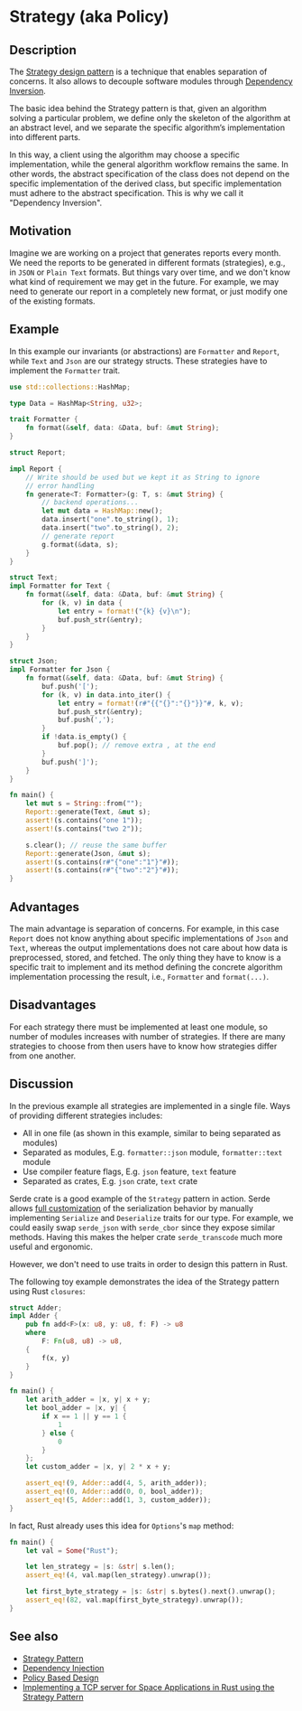 # Strategy (aka Policy)

## Description

The [Strategy design pattern](https://en.wikipedia.org/wiki/Strategy_pattern) is
a technique that enables separation of concerns. It also allows to decouple
software modules through
[Dependency Inversion](https://en.wikipedia.org/wiki/Dependency_inversion_principle).

The basic idea behind the Strategy pattern is that, given an algorithm solving a
particular problem, we define only the skeleton of the algorithm at an abstract
level, and we separate the specific algorithm’s implementation into different
parts.

In this way, a client using the algorithm may choose a specific implementation,
while the general algorithm workflow remains the same. In other words, the
abstract specification of the class does not depend on the specific
implementation of the derived class, but specific implementation must adhere to
the abstract specification. This is why we call it "Dependency Inversion".

## Motivation

Imagine we are working on a project that generates reports every month. We need
the reports to be generated in different formats (strategies), e.g., in `JSON`
or `Plain Text` formats. But things vary over time, and we don't know what kind
of requirement we may get in the future. For example, we may need to generate
our report in a completely new format, or just modify one of the existing
formats.

## Example

In this example our invariants (or abstractions) are `Formatter` and `Report`,
while `Text` and `Json` are our strategy structs. These strategies have to
implement the `Formatter` trait.

```rust
use std::collections::HashMap;

type Data = HashMap<String, u32>;

trait Formatter {
    fn format(&self, data: &Data, buf: &mut String);
}

struct Report;

impl Report {
    // Write should be used but we kept it as String to ignore
    // error handling
    fn generate<T: Formatter>(g: T, s: &mut String) {
        // backend operations...
        let mut data = HashMap::new();
        data.insert("one".to_string(), 1);
        data.insert("two".to_string(), 2);
        // generate report
        g.format(&data, s);
    }
}

struct Text;
impl Formatter for Text {
    fn format(&self, data: &Data, buf: &mut String) {
        for (k, v) in data {
            let entry = format!("{k} {v}\n");
            buf.push_str(&entry);
        }
    }
}

struct Json;
impl Formatter for Json {
    fn format(&self, data: &Data, buf: &mut String) {
        buf.push('[');
        for (k, v) in data.into_iter() {
            let entry = format!(r#"{{"{}":"{}"}}"#, k, v);
            buf.push_str(&entry);
            buf.push(',');
        }
        if !data.is_empty() {
            buf.pop(); // remove extra , at the end
        }
        buf.push(']');
    }
}

fn main() {
    let mut s = String::from("");
    Report::generate(Text, &mut s);
    assert!(s.contains("one 1"));
    assert!(s.contains("two 2"));

    s.clear(); // reuse the same buffer
    Report::generate(Json, &mut s);
    assert!(s.contains(r#"{"one":"1"}"#));
    assert!(s.contains(r#"{"two":"2"}"#));
}
```

## Advantages

The main advantage is separation of concerns. For example, in this case `Report`
does not know anything about specific implementations of `Json` and `Text`,
whereas the output implementations does not care about how data is preprocessed,
stored, and fetched. The only thing they have to know is a specific trait to
implement and its method defining the concrete algorithm implementation
processing the result, i.e., `Formatter` and `format(...)`.

## Disadvantages

For each strategy there must be implemented at least one module, so number of
modules increases with number of strategies. If there are many strategies to
choose from then users have to know how strategies differ from one another.

## Discussion

In the previous example all strategies are implemented in a single file. Ways of
providing different strategies includes:

- All in one file (as shown in this example, similar to being separated as
  modules)
- Separated as modules, E.g. `formatter::json` module, `formatter::text` module
- Use compiler feature flags, E.g. `json` feature, `text` feature
- Separated as crates, E.g. `json` crate, `text` crate

Serde crate is a good example of the `Strategy` pattern in action. Serde allows
[full customization](https://serde.rs/custom-serialization.html) of the
serialization behavior by manually implementing `Serialize` and `Deserialize`
traits for our type. For example, we could easily swap `serde_json` with
`serde_cbor` since they expose similar methods. Having this makes the helper
crate `serde_transcode` much more useful and ergonomic.

However, we don't need to use traits in order to design this pattern in Rust.

The following toy example demonstrates the idea of the Strategy pattern using
Rust `closures`:

```rust
struct Adder;
impl Adder {
    pub fn add<F>(x: u8, y: u8, f: F) -> u8
    where
        F: Fn(u8, u8) -> u8,
    {
        f(x, y)
    }
}

fn main() {
    let arith_adder = |x, y| x + y;
    let bool_adder = |x, y| {
        if x == 1 || y == 1 {
            1
        } else {
            0
        }
    };
    let custom_adder = |x, y| 2 * x + y;

    assert_eq!(9, Adder::add(4, 5, arith_adder));
    assert_eq!(0, Adder::add(0, 0, bool_adder));
    assert_eq!(5, Adder::add(1, 3, custom_adder));
}
```

In fact, Rust already uses this idea for `Options`'s `map` method:

```rust
fn main() {
    let val = Some("Rust");

    let len_strategy = |s: &str| s.len();
    assert_eq!(4, val.map(len_strategy).unwrap());

    let first_byte_strategy = |s: &str| s.bytes().next().unwrap();
    assert_eq!(82, val.map(first_byte_strategy).unwrap());
}
```

## See also

- [Strategy Pattern](https://en.wikipedia.org/wiki/Strategy_pattern)
- [Dependency Injection](https://en.wikipedia.org/wiki/Dependency_injection)
- [Policy Based Design](https://en.wikipedia.org/wiki/Modern_C++_Design#Policy-based_design)
- [Implementing a TCP server for Space Applications in Rust using the Strategy Pattern](https://web.archive.org/web/20231003171500/https://robamu.github.io/posts/rust-strategy-pattern/)
